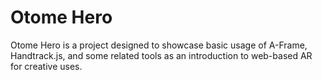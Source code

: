 # Otome Hero

Otome Hero is a project designed to showcase basic usage of A-Frame, Handtrack.js, and some related tools as an introduction to web-based AR for creative uses.

